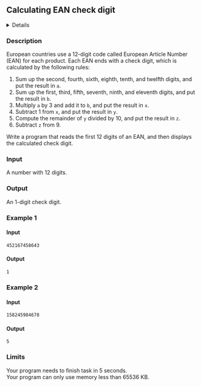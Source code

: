 ## Calculating EAN check digit
<details>
<summary>Details</summary>

Level: Easy  
Tags: Assignments, Expression, Format I/O  
Problem ID: [i1DZM6oVaRqf](https://ckj.imslab.org/#/problems/i1DZM6oVaRqf)  
</details>

### Description
European countries use a 12-digit code called European Article Number (EAN) for each product. Each EAN ends with a check digit, which is calculated by the following rules:

1. Sum up the second, fourth, sixth, eighth, tenth, and twelfth digits, and put the result in `a`.
2. Sum up the first, third, fifth, seventh, ninth, and eleventh digits, and put the result in `b`.
3. Multiply `a` by 3 and add it to `b`, and put the result in `x`.
4. Subtract 1 from `x`, and put the result in `y`.
5. Compute the remainder of `y` divided by 10, and put the result in `z`.
6. Subtract `z` from 9.

Write a program that reads the first 12 digits of an EAN, and then displays the calculated check digit.


### Input
A number with 12 digits.
### Output
An 1-digit check digit.

### Example 1
#### Input
```
452167458643
```
#### Output
```
1
```

### Example 2
#### Input
```
158245984678
```
#### Output
```
5
```

### Limits
Your program needs to finish task in 5 seconds.  
Your program can only use memory less than 65536 KB.  
